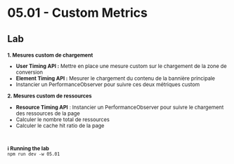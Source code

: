 <!-- .slide: class="exercice" -->

<h1 id="stability" style="margin-bottom: 30px;">05.01 - Custom Metrics</h1>

## Lab

<small>

**1. Mesures custom de chargement**

- **User Timing API :** Mettre en place une mesure custom sur le chargement de la zone de conversion
- **Element Timing API :** Mesurer le chargement du contenu de la bannière principale
- Instancier un PerformanceObserver pour suivre ces deux métriques custom

**2. Mesures custom de ressources**

- **Resource Timing API** : Instancier un PerformanceObserver pour suivre le chargement des ressources de la page
- Calculer le nombre total de ressources
- Calculer le cache hit ratio de la page

<br/>

**ℹ️ Running the lab**<br/>
`npm run dev -w 05.01`

</small>
